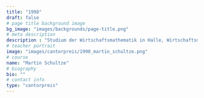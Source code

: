 ```yaml
---
title: "1998"
draft: false
# page title background image
bg_image: "images/backgrounds/page-title.png"
# meta description
description : "Studium der Wirtschaftsmathematik in Halle, Wirtschaftsmathematiker bei der Dexia Kommunalbank in Berlin"
# teacher portrait
image: "images/cantorpreis/1998_martin_schultze.png"
# course
name: "Martin Schultze"
# biography
bio: ""
# contact info
type: "cantorpreis"
---
```

